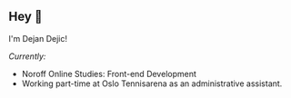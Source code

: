 <h2> Hey 👋 </h2>

I'm Dejan Dejic!

<i> Currently:</i> </br>
- Noroff Online Studies: Front-end Development </br>
- Working part-time at Oslo Tennisarena as an administrative assistant.
